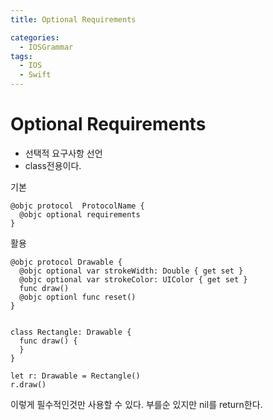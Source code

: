 ```yaml
---
title: Optional Requirements

categories:
  - IOSGrammar
tags:
  - IOS
  - Swift
---
```


# Optional Requirements  
- 선택적 요구사항 선언
- class전용이다.

기본
~~~
@objc protocol  ProtocolName {
  @objc optional requirements
}
~~~

활용
~~~
@objc protocol Drawable {
  @objc optional var strokeWidth: Double { get set }
  @objc optional var strokeColor: UIColor { get set }
  func draw()
  @objc optionl func reset()
}


class Rectangle: Drawable {
  func draw() {
  }
}

let r: Drawable = Rectangle()
r.draw() 
~~~
이렇게 필수적인것만 사용할 수 있다. 부를순 있지만 nil를 return한다.